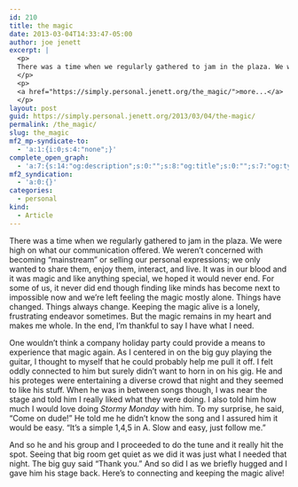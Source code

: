 ```yaml
---
id: 210
title: the magic
date: 2013-03-04T14:33:47-05:00
author: joe jenett
excerpt: |
  <p>
  There was a time when we regularly gathered to jam in the plaza. We were high on what our communication offered. We weren't concerned with becoming "mainstream" or selling our personal expressions; we only wanted to share them, enjoy them, interact, and live. It was in our blood and it was magic and like anything special, we hoped it would never end. For some of us, it never did end though finding like minds has become next to impossible now and we're left feeling the magic mostly alone. Things have changed. Things always change. Keeping the magic alive is a lonely, frustrating endeavor sometimes. But the magic remains in my heart and makes me whole. In the end, I'm thankful to say I have what I need.
  </p>
  <p>
  <a href="https://simply.personal.jenett.org/the_magic/">more...</a>
  </p>
layout: post
guid: https://simply.personal.jenett.org/2013/03/04/the-magic/
permalink: /the_magic/
slug: the_magic
mf2_mp-syndicate-to:
  - 'a:1:{i:0;s:4:"none";}'
complete_open_graph:
  - 'a:7:{s:14:"og:description";s:0:"";s:8:"og:title";s:0:"";s:7:"og:type";s:0:"";s:12:"twitter:card";s:7:"summary";s:15:"twitter:creator";s:0:"";s:19:"twitter:description";s:0:"";s:8:"og:image";s:0:"";}'
mf2_syndication:
  - 'a:0:{}'
categories:
  - personal
kind:
  - Article
---
```

There was a time when we regularly gathered to jam in the plaza. We were high on what our communication offered. We weren’t concerned with becoming &#8220;mainstream&#8221; or selling our personal expressions; we only wanted to share them, enjoy them, interact, and live. It was in our blood and it was magic and like anything special, we hoped it would never end. For some of us, it never did end though finding like minds has become next to impossible now and we’re left feeling the magic mostly alone. Things have changed. Things always change. Keeping the magic alive is a lonely, frustrating endeavor sometimes. But the magic remains in my heart and makes me whole. In the end, I’m thankful to say I have what I need. 

One wouldn’t think a company holiday party could provide a means to experience that magic again. As I centered in on the big guy playing the guitar, I thought to myself that he could probably help me pull it off. I felt oddly connected to him but surely didn’t want to horn in on his gig. He and his proteges were entertaining a diverse crowd that night and they seemed to like his stuff. When he was in between songs though, I was near the stage and told him I really liked what they were doing. I also told him how much I would love doing _Stormy Monday_ with him. To my surprise, he said, &#8220;Come on dude!&#8221; He told me he didn’t know the song and I assured him it would be easy. &#8220;It’s a simple 1,4,5 in A. Slow and easy, just follow me.&#8221; 

And so he and his group and I proceeded to do the tune and it really hit the spot. Seeing that big room get quiet as we did it was just what I needed that night. The big guy said &#8220;Thank you.&#8221; And so did I as we briefly hugged and I gave him his stage back. Here’s to connecting and keeping the magic alive!